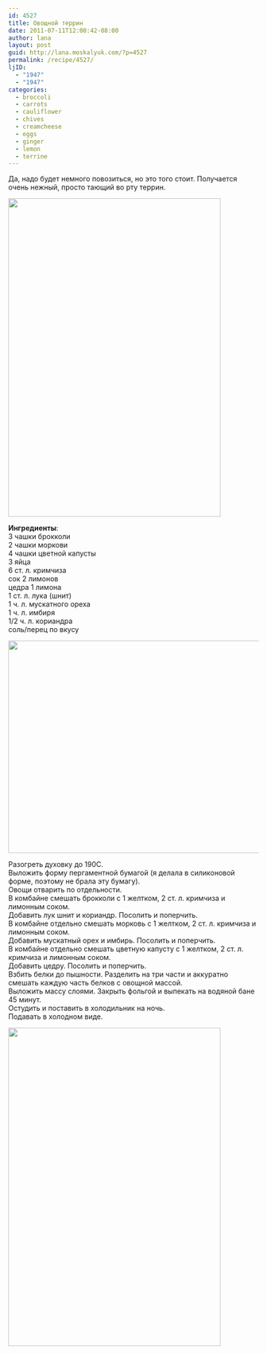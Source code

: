 ```yaml
---
id: 4527
title: Овощной террин
date: 2011-07-11T12:00:42-08:00
author: lana
layout: post
guid: http://lana.moskalyuk.com/?p=4527
permalink: /recipe/4527/
ljID:
  - "1947"
  - "1947"
categories:
  - broccoli
  - carrots
  - cauliflower
  - chives
  - creamcheese
  - eggs
  - ginger
  - lemon
  - terrine
---
```

Да, надо будет немного повозиться, но это того стоит. Получается очень нежный, просто тающий во рту террин.

<img loading="lazy" class="alignnone" title="veggie terrine" src="http://farm7.static.flickr.com/6026/5924696653_4de9cfed3e_z.jpg" alt="" width="427" height="640" /> 

**Ингредиенты**:  
3 чашки брокколи  
2 чашки моркови  
4 чашки цветной капусты  
3 яйца  
6 ст. л. кримчиза  
сок 2 лимонов  
цедра 1 лимона  
1 ст. л. лука (шнит)  
1 ч. л. мускатного ореха  
1 ч. л. имбиря  
1/2 ч. л. кориандра  
соль/перец по вкусу

<img loading="lazy" class="alignnone" title="veggie terrine" src="http://farm7.static.flickr.com/6003/5925260404_683d837b62_z.jpg" alt="" width="640" height="427" /> 

Разогреть духовку до 190С.  
Выложить форму пергаментной бумагой (я делала в силиконовой форме, поэтому не брала эту бумагу).  
Овощи отварить по отдельности.  
В комбайне смешать брокколи с 1 желтком, 2 ст. л. кримчиза и лимонным соком.  
Добавить лук шнит и кориандр. Посолить и поперчить.  
В комбайне отдельно смешать морковь с 1 желтком, 2 ст. л. кримчиза и лимонным соком.  
Добавить мускатный орех и имбирь. Посолить и поперчить.  
В комбайне отдельно смешать цветную капусту с 1 желтком, 2 ст. л. кримчиза и лимонным соком.  
Добавить цедру. Посолить и поперчить.  
Взбить белки до пышности. Разделить на три части и аккуратно смешать каждую часть белков с овощной массой.  
Выложить массу слоями. Закрыть фольгой и выпекать на водяной бане 45 минут.  
Остудить и поставить в холодильник на ночь.  
Подавать в холодном виде.

<img loading="lazy" class="alignnone" title="veggie terrine" src="http://farm7.static.flickr.com/6008/5924699761_d18c80ec67_z.jpg" alt="" width="427" height="640" />